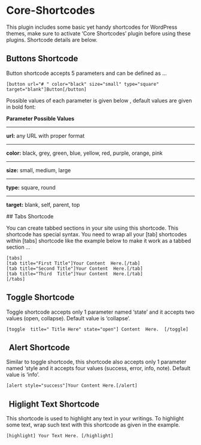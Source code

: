 # Core-Shortcodes
This plugin includes some basic yet handy shortcodes for WordPress themes, make sure to activate ‘Core Shortcodes’ plugin before using these plugins. Shortcode details are below.

## Buttons Shortcode

Button shortcode accepts 5 parameters and can be defined as …

    [button url="# " color="black" size="small" type="square" target="blank"]Button[/button]

Possible values of each parameter is given below , default values are given in bold font:

**Parameter Possible Values**
_ _ _


**url:**	any URL with proper format
_ _ _

**color:**	black, grey, green, blue, yellow, red, purple, orange, pink
_ _ _

**size:**	small, medium, large
_ _ _

**type:**	square, round
_ _ _

**target:**	blank, self, parent, top


## Tabs Shortcode
	
You can create tabbed sections in your site using this shortcode. This shortcode has special syntax. You need to wrap all your [tab] shortcodes within [tabs] shortcode like the example below to make it work as a tabbed section  …

    [tabs]
    [tab title="First Title"]Your Content  Here.[/tab]
    [tab title="Second Title"]Your Content  Here.[/tab] 
    [tab title="Third  Title"]Your Content  Here.[/tab] 
    [/tabs]


## Toggle Shortcode
	
Toggle shortcode accepts only 1 parameter named ‘state’ and it accepts two values (open, collapse). Default value is ‘collapse’.

    [toggle  title=" Title Here" state="open"] Content  Here.  [/toggle]


##  Alert Shortcode
	
Similar  to toggle shortcode, this shortcode also accepts only 1 parameter named ‘style and it accepts four values (success, error, info, note). Default value is ‘info’.

    [alert style="success"]Your Content Here.[/alert]


##  Higlight Text Shortcode
	
This shortcode is used to highlight any  text in your writings. To highlight some text, wrap such text with this shortcode as given in the example.

    [highlight] Your Text Here. [/highlight]
